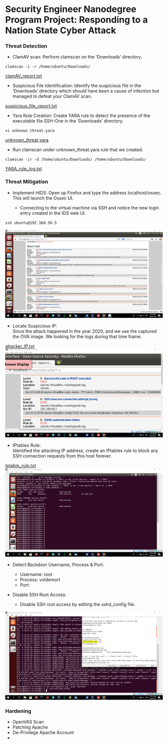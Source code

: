 # Security Engineer Nanodegree Program Project: Responding to a Nation State Cyber Attack  
[image1]: ./starter/section_2/succesful_ssh_logon.png
[image2]: ./starter/section_2/attacker_IP.png
[image3]: ./starter/section_2/Iptable_rule.png
[image4]: ./starter/section_2/remote_config_change.png
### Threat Detection

- ClamAV scan: Perform clamscan on the ‘Downloads’ directory.
```
clamscan -i -r /home/ubuntu/Downloads/
```
[clamAV_report.txt](clamAV_report.txt)
- Suspicious File Identification: Identify the suspicious file in the ‘Downloads’ directory which should have been a cause of infection but managed to defeat your ClamAV scan.

[suspicious_file_report.txt](suspicious_file_report.txt)
- Yara Rule Creation: Create YARA rule to detect the presence of the executable file SSH-One in the ‘Downloads’ directory.
```
vi unknown_threat.yara
```
[unknown_threat.yara](unknown_threat.yara)
- Run clamscan under unknown_threat.yara rule that we created.

```
clamscan -ir -d /home/ubuntu/Downloads/ /home/ubuntu/Downloads/
```
[YARA_rule_log.txt](YARA_rule_log.txt)
### Threat Mitigation  

- Implement HIDS: Open up Firefox and type the address localhost/ossec. This will launch the Ossec UI. 

    - Connecting to the virtual machine via SSH and notice the new login entry created in the IDS web UI.

```
ssh ubuntu@192.168.56.5
```
![image1]
- Locate Suspicious IP:   
Since the attack happened in the year 2020, and we use the captured the OVA image. We looking for the logs during that time frame.

[attacker_IP.txt](attacker_IP.txt)    
![image2]
- IPtables Rule:  
Identified the attacking IP address, create an IPtables rule to block any SSH connection requests from this host forever.

[Iptable_rule.txt](Iptable_rule.txt)
![image3]
- Detect Backdoor Username, Process & Port:
    - Username: root
    - Process: voldemort
    - Port:

- Disable SSH Root Access: 
    - Disable SSH root access by editing the sshd_config file.

![image4]  
### Hardening
- OpenVAS Scan
- Patching Apache
- De-Privilege Apache Account
- 